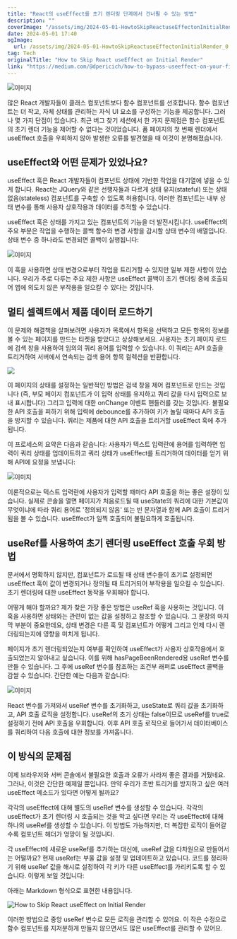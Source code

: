 ```yaml
---
title: "React의 useEffect를 초기 렌더링 단계에서 건너뛸 수 있는 방법"
description: ""
coverImage: "/assets/img/2024-05-01-HowtoSkipReactuseEffectonInitialRender_0.png"
date: 2024-05-01 17:40
ogImage: 
  url: /assets/img/2024-05-01-HowtoSkipReactuseEffectonInitialRender_0.png
tag: Tech
originalTitle: "How to Skip React useEffect on Initial Render"
link: "https://medium.com/@dpericich/how-to-bypass-useeffect-on-your-first-page-render-c31b7ba112a7"
---
```




![이미지](/assets/img/2024-05-01-HowtoSkipReactuseEffectonInitialRender_0.png)

많은 React 개발자들이 클래스 컴포넌트보다 함수 컴포넌트를 선호합니다. 함수 컴포넌트는 더 작고, 자체 상태를 관리하는 자식 UI 요소를 구성하는 기능을 제공합니다. 그러나 몇 가지 단점이 있습니다. 최근 버그 찾기 세션에서 한 가지 문제점은 함수 컴포넌트의 초기 렌더 기능을 제어할 수 없다는 것이었습니다. 폼 페이지의 첫 번째 렌더에서 useEffect 호출을 우회하지 않아 발생한 오류를 발견했을 때 이것이 분명해졌습니다.

## useEffect와 어떤 문제가 있었나요?

useEffect 훅은 React 개발자들이 컴포넌트 상태에 기반한 작업을 대기열에 넣을 수 있게 합니다. React는 JQuery와 같은 선행자들과 다르게 상태 유지(stateful) 또는 상태 없음(stateless) 컴포넌트를 구축할 수 있도록 허용합니다. 이러한 컴포넌트는 내부 상태 변수를 통해 사용자 상호작용과 데이터를 추적할 수 있습니다.


<div class="content-ad"></div>

useEffect 훅은 상태를 가지고 있는 컴포넌트의 기능을 더 발전시킵니다. useEffect의 주요 부분은 작업을 수행하는 콜백 함수와 변경 사항을 감시할 상태 변수의 배열입니다. 상태 변수 중 하나라도 변경되면 콜백이 실행됩니다:

![이미지](/assets/img/2024-05-01-HowtoSkipReactuseEffectonInitialRender_1.png)

이 훅을 사용하면 상태 변경으로부터 작업을 트리거할 수 있지만 일부 제한 사항이 있습니다. 우리가 주로 다루는 주요 제한 사항은 useEffect 콜백이 초기 렌더링 중에 호출되어 앱에 의도치 않은 부작용을 일으킬 수 있다는 것입니다.

## 멀티 셀렉트에서 제품 데이터 로드하기

<div class="content-ad"></div>

이 문제와 해결책을 살펴보려면 사용자가 목록에서 항목을 선택하고 모든 항목의 정보를 볼 수 있는 페이지를 만드는 티켓을 받았다고 상상해보세요. 사용자는 초기 페이지 로드에 검색 창을 사용하여 임의의 쿼리 용어를 입력할 수 있습니다. 이 쿼리는 API 호출을 트리거하여 서버에서 연속되는 검색 용어 항목 컬렉션을 반환합니다.

<img src="/assets/img/2024-05-01-HowtoSkipReactuseEffectonInitialRender_2.png" />

이 페이지의 상태를 설정하는 일반적인 방법은 검색 창을 제어 컴포넌트로 만드는 것입니다 (즉, 부모 페이지 컴포넌트가 이 입력 상태를 유지하고 쿼리 값을 다시 입력으로 보내 표시합니다) 그리고 입력에 대한 onChange 이벤트 핸들러를 갖는 것입니다. 불필요한 API 호출을 피하기 위해 입력에 debounce를 추가하여 키가 눌릴 때마다 API 호출을 방지할 수 있습니다. 쿼리는 제품에 대한 API 호출을 트리거할 useEffect 훅에 추가됩니다.

이 프로세스의 요약은 다음과 같습니다: 사용자가 텍스트 입력란에 용어를 입력하면 입력이 쿼리 상태를 업데이트하고 쿼리 상태가 useEffect를 트리거하여 데이터를 얻기 위해 API에 요청을 보냅니다:

<div class="content-ad"></div>

![이미지](/assets/img/2024-05-01-HowtoSkipReactuseEffectonInitialRender_3.png)

이론적으로는 텍스트 입력란에 사용자가 입력할 때마다 API 호출을 하는 좋은 설정이 있습니다. 실제로 콘솔을 열면 페이지가 처음로드될 때 useState의 쿼리에 대한 기본값이 무엇이냐에 따라 쿼리 용어로 '정의되지 않음' 또는 빈 문자열과 함께 API 호출이 트리거됨을 볼 수 있습니다. useEffect가 일찍 호출되어 불필요하게 호출됩니다.

## useRef를 사용하여 초기 렌더링 useEffect 호출 우회 방법

문서에서 명확하지 않지만, 컴포넌트가 로드될 때 상태 변수들이 초기로 설정되면 useEffect 훅이 값이 변경되거나 정의될 때 트리거되어 부작용을 일으킬 수 있습니다. 초기 렌더링에 대한 useEffect 동작을 우회해야 합니다.

<div class="content-ad"></div>

어떻게 해야 할까요? 제가 찾은 가장 좋은 방법은 useRef 훅을 사용하는 것입니다. 이 훅을 사용하면 상태와는 관련이 없는 값을 설정하고 참조할 수 있습니다. 그 문장의 마지막 부분이 중요한데요, 상태 변경은 다른 훅 및 컴포넌트가 어떻게 그리고 언제 다시 렌더링되는지에 영향을 미치게 됩니다.

페이지가 초기 렌더링되었는지 여부를 확인하여 useEffect가 사용자 상호작용에서 호출되었는지 알아내고 싶습니다. 이를 위해 hasPageBeenRendered용 useRef 변수를 만들 수 있습니다. 그 후에 useRef 변수를 참조하는 조건부 래퍼로 useEffect 콜백을 감쌀 수 있습니다. 간단한 예는 다음과 같습니다:

![이미지](/assets/img/2024-05-01-HowtoSkipReactuseEffectonInitialRender_4.png)

React 변수를 가져와서 useRef 변수를 초기화하고, useState로 쿼리 값을 초기화하고, API 호출 로직을 설정합니다. useRef의 초기 상태는 false이므로 useRef를 true로 설정하기 전에 API 호출을 우회합니다. 이후 API 호출 로직으로 들어가서 데이터베이스를 쿼리하여 다음 호출에 대한 정보를 가져옵니다.

<div class="content-ad"></div>

## 이 방식의 문제점

이제 브라우저와 서버 콘솔에서 불필요한 호출과 오류가 사라져 좋은 결과를 거뒀네요. 그러나, 이것은 간단한 예제일 뿐입니다. 만약 우리가 초반 트리거를 방지하고 싶은 여러 useEffect 메소드가 있다면 어떻게 될까요?

각각의 useEffect에 대해 별도의 useRef 변수를 생성할 수 있습니다. 각각의 useEffect가 초기 렌더링 시 호출되는 것을 막고 싶다면 우리는 각 useEffect에 대해 하나의 useRef를 생성할 수 있습니다. 이 방법도 가능하지만, 더 복잡한 로직이 들어갈수록 컴포넌트 헤더가 엉망이 될 것입니다.

각 useEffect에 새로운 useRef를 추가하는 대신에, useRef 값을 다차원으로 만들어서는 어떨까요? 현재 useRef는 부울 값을 설정 및 업데이트하고 있습니다. 코드를 정리하기 위해 useRef 값을 해시로 설정하여 각 키가 다른 useEffect를 가리키도록 할 수 있습니다. 이렇게 보일 것입니다: 

<div class="content-ad"></div>

아래는 Markdown 형식으로 표현한 내용입니다.


![How to Skip React useEffect on Initial Render](/assets/img/2024-05-01-HowtoSkipReactuseEffectonInitialRender_5.png)

이러한 방법으로 중앙 useRef 변수로 모든 로직을 관리할 수 있어요. 이 작은 수정으로 함수 컴포넌트를 지저분하게 만들지 않으면서도 많은 useEffect를 관리할 수 있어요.